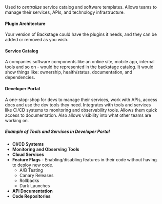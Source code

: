 Used to _centralize_ service catalog and software templates. Allows teams to manage their services, APIs, and technology infrastructure. 

#### Plugin Architecture
Your version of Backstage could have the plugins it needs, and they can be added or removed as you wish.

#### Service Catalog
A companies software components like an online site, mobile app, internal tools and so on - would be represented in the backstage catalog. It would show things like: ownership, health/status, documentation, and dependencies. 

#### Developer Portal
A one-stop-shop for devs to manage their services, work with APIs, access docs and use the dev tools they need. Integrates with tools and services like CI/CD systems to monitoring and observability tools. Allows them quick access to documentation. Also allows visibility into what other teams are working on.

##### Example of Tools and Services in Developer Portal
- **CI/CD Systems**
- **Monitoring and Observing Tools**
- **Cloud Services**
- **Feature Flags** - Enabling/disabling features in their code without having to deploy new code.
	- A/B Testing
	- Canary Releases
	- Rollbacks
	- Dark Launches
- **API Documentation**
- **Code Repositories**



